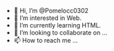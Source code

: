 - 👋 Hi, I’m @Pomelocc0302
- 👀 I’m interested in Web.
- 🌱 I’m currently learning HTML.
- 💞️ I’m looking to collaborate on ...
- 📫 How to reach me ...

<!---
Pomelocc0302/Pomelocc0302 is a ✨ special ✨ repository because its `README.md` (this file) appears on your GitHub profile.
You can click the Preview link to take a look at your changes.
--->
